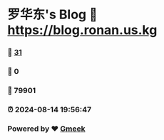 # 罗华东's Blog :link: https://blog.ronan.us.kg 
### :page_facing_up: [31](https://blog.ronan.us.kg/tag.html) 
### :speech_balloon: 0 
### :hibiscus: 79901 
### :alarm_clock: 2024-08-14 19:56:47 
### Powered by :heart: [Gmeek](https://github.com/Meekdai/Gmeek)
